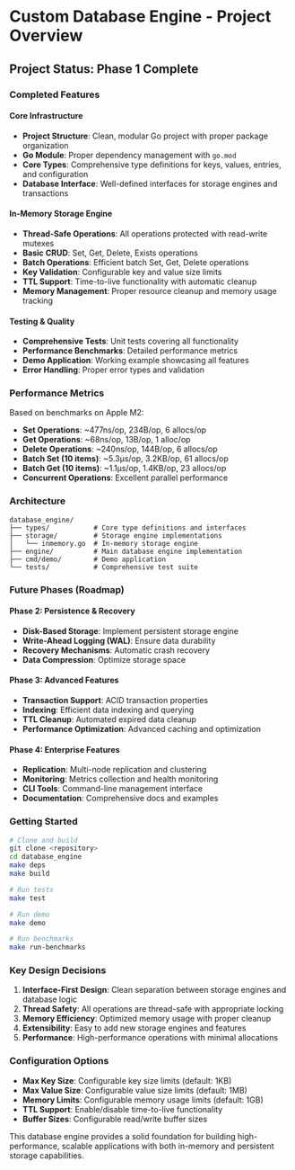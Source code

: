 # Custom Database Engine - Project Overview

## Project Status: Phase 1 Complete

### Completed Features

#### Core Infrastructure
- **Project Structure**: Clean, modular Go project with proper package organization
- **Go Module**: Proper dependency management with `go.mod`
- **Core Types**: Comprehensive type definitions for keys, values, entries, and configuration
- **Database Interface**: Well-defined interfaces for storage engines and transactions

#### In-Memory Storage Engine
- **Thread-Safe Operations**: All operations protected with read-write mutexes
- **Basic CRUD**: Set, Get, Delete, Exists operations
- **Batch Operations**: Efficient batch Set, Get, Delete operations
- **Key Validation**: Configurable key and value size limits
- **TTL Support**: Time-to-live functionality with automatic cleanup
- **Memory Management**: Proper resource cleanup and memory usage tracking

#### Testing & Quality
- **Comprehensive Tests**: Unit tests covering all functionality
- **Performance Benchmarks**: Detailed performance metrics
- **Demo Application**: Working example showcasing all features
- **Error Handling**: Proper error types and validation

### Performance Metrics

Based on benchmarks on Apple M2:
- **Set Operations**: ~477ns/op, 234B/op, 6 allocs/op
- **Get Operations**: ~68ns/op, 13B/op, 1 alloc/op  
- **Delete Operations**: ~240ns/op, 144B/op, 6 allocs/op
- **Batch Set (10 items)**: ~5.3μs/op, 3.2KB/op, 61 allocs/op
- **Batch Get (10 items)**: ~1.1μs/op, 1.4KB/op, 23 allocs/op
- **Concurrent Operations**: Excellent parallel performance

### Architecture

```
database_engine/
├── types/           # Core type definitions and interfaces
├── storage/         # Storage engine implementations
│   └── inmemory.go  # In-memory storage engine
├── engine/          # Main database engine implementation
├── cmd/demo/        # Demo application
└── tests/           # Comprehensive test suite
```

### Future Phases (Roadmap)

#### Phase 2: Persistence & Recovery
- **Disk-Based Storage**: Implement persistent storage engine
- **Write-Ahead Logging (WAL)**: Ensure data durability
- **Recovery Mechanisms**: Automatic crash recovery
- **Data Compression**: Optimize storage space

#### Phase 3: Advanced Features  
- **Transaction Support**: ACID transaction properties
- **Indexing**: Efficient data indexing and querying
- **TTL Cleanup**: Automated expired data cleanup
- **Performance Optimization**: Advanced caching and optimization

#### Phase 4: Enterprise Features
- **Replication**: Multi-node replication and clustering
- **Monitoring**: Metrics collection and health monitoring
- **CLI Tools**: Command-line management interface
- **Documentation**: Comprehensive docs and examples

### Getting Started

```bash
# Clone and build
git clone <repository>
cd database_engine
make deps
make build

# Run tests
make test

# Run demo
make demo

# Run benchmarks
make run-benchmarks
```

### Key Design Decisions

1. **Interface-First Design**: Clean separation between storage engines and database logic
2. **Thread Safety**: All operations are thread-safe with appropriate locking
3. **Memory Efficiency**: Optimized memory usage with proper cleanup
4. **Extensibility**: Easy to add new storage engines and features
5. **Performance**: High-performance operations with minimal allocations

### Configuration Options

- **Max Key Size**: Configurable key size limits (default: 1KB)
- **Max Value Size**: Configurable value size limits (default: 1MB)
- **Memory Limits**: Configurable memory usage limits (default: 1GB)
- **TTL Support**: Enable/disable time-to-live functionality
- **Buffer Sizes**: Configurable read/write buffer sizes

This database engine provides a solid foundation for building high-performance, scalable applications with both in-memory and persistent storage capabilities.
